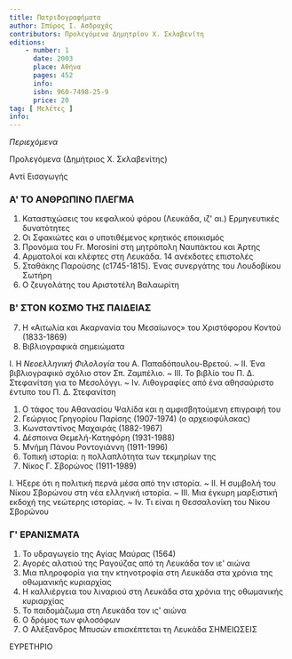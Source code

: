 ```yaml
---
title: Πατριδογραφήματα
author: Σπύρος Ι. Ασδραχάς
contributors: Προλεγόμενα Δημητρίου Χ. Σκλαβενίτη
editions: 
    - number: 1
      date: 2003
      place: Αθήνα
      pages: 452
      info: 
      isbn: 960-7498-25-9
      price: 20
tag: [ Μελέτες ]
info: 
---
```


*Περιεχόμενα*

Προλεγόμενα \(Δημήτριος X. Σκλαβενίτης\)

Aντί Εισαγωγής

### Α' ΤΟ ΑΝΘΡΩΠΙΝΟ ΠΛΕΓΜΑ

1. Καταστιχώσεις του κεφαλικού φόρου \(Λευκάδα, ιζ' αι.\) Ερμηνευτικές δυνατότητες 
2. Οι Σφακιώτες και ο υποτιθέμενος κρητικός εποικισμός 
3. Προνόμια του Fr. Morosini στη μητρόπολη Ναυπάκτου και Άρτης 
4. Αρματολοί και κλέφτες στη Λευκάδα. 14 ανέκδοτες επιστολές 
5. Σταθάκης Παρούσης \(c1745-1815\). Ένας συνεργάτης του Λουδοβίκου Σωτήρη 
6. Ο ζευγολάτης του Αριστοτέλη Βαλαωρίτη 

### Β' ΣΤΟΝ ΚΟΣΜΟ ΤΗΣ ΠΑΙΔΕΙΑΣ

7. Η «Αιτωλία και Ακαρνανία του Μεσαίωνος» του Χριστόφορου Κοντού \(1833-1869\) 
2. Βιβλιογραφικά σημειώματα 

Ι. Η *Νεοελληνική Φιλολογία* του Α. Παπαδόπουλου-Βρετού. ~ ΙΙ. Ένα βιβλιογραφικό σχόλιο στον Σπ. Ζαμπέλιο. ~ ΙΙΙ. Το βιβλίο του Π. Δ. Στεφανίτση για το Μεσολόγγι. ~ Ιν. Λιθογραφίες από ένα αθησαύριστο έντυπο του Π. Δ. Στεφανίτση

1. Ο τάφος του Αθανασίου Ψαλίδα και η αμφισβητούμενη επιγραφή του 
2. Γεώργιος Γρηγορίου Παρίσης \(1907-1974\) \(ο αρχειοφύλακας\) 
3. Κωνσταντίνος Μαχαιράς \(1882-1967\) 
4. Δέσποινα Θεμελή-Κατηφόρη \(1931-1988\) 
5. Μνήμη Πάνου Ροντογιάννη \(1911-1996\) 
6. Τοπική ιστορία: η πολλαπλότητα των τεκμηρίων της 
7. Νίκος Γ. Σβορώνος \(1911-1989\) 

Ι. Ήξερε ότι η πολιτική περνά μέσα από την ιστορία. ~ ΙΙ. Η συμβολή του Νίκου Σβορώνου στη νέα ελληνική ιστορία. ~ ΙΙΙ. Μια έγκυρη μαρξιστική εκδοχή της νεώτερης ιστορίας. ~ Ιν. Τι είναι η Θεσσαλονίκη του Νίκου Σβορώνου

### Γ' ΕΡΑΝΙΣΜΑΤΑ

1. Το υδραγωγείο της Αγίας Μαύρας \(1564\) 
2. Αγορές αλατιού της Ραγούζας από τη Λευκάδα τον ιε' αιώνα 
3. Μια πληροφορία για την κτηνοτροφία στη Λευκάδα στα χρόνια της οθωμανικής κυριαρχίας 
4. Η καλλιέργεια του λιναριού στη Λευκάδα στα χρόνια της οθωμανικής κυριαρχίας 
5. Το παιδομάζωμα στη Λευκάδα τον ις' αιώνα 
6. Ο δρόμος των φιλοσόφων 
7. Ο Αλέξανδρος Μπυσών επισκέπτεται τη Λευκάδα ΣΗΜΕΙΩΣΕΙΣ 

ΕΥΡΕΤΗΡΙΟ